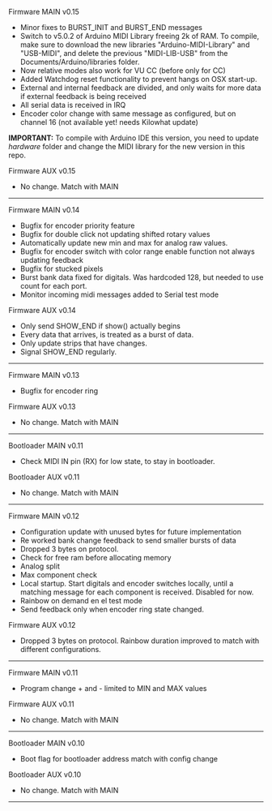 Firmware MAIN
v0.15
- Minor fixes to BURST_INIT and BURST_END messages
- Switch to v5.0.2 of Arduino MIDI Library freeing 2k of RAM. To compile, make sure to download the new libraries "Arduino-MIDI-Library" and "USB-MIDI", and delete the previous "MIDI-LIB-USB" from the Documents/Arduino/libraries folder.
- Now relative modes also work for VU CC (before only for CC)
- Added Watchdog reset functionality to prevent hangs on OSX start-up.
- External and internal feedback are divided, and only waits for more data if external feedback is being received
- All serial data is received in IRQ 
- Encoder color change with same message as configured, but on channel 16 (not available yet! needs Kilowhat update)

**IMPORTANT:** To compile with Arduino IDE this version, you need to update *hardware* folder and change the MIDI library for the new version in this repo.

Firmware AUX
v0.15
- No change. Match with MAIN
-------------
Firmware MAIN
v0.14
- Bugfix for encoder priority feature
- Bugfix for double click not updating shifted rotary values
- Automatically update new min and max for analog raw values.
- Bugfix for encoder switch with color range enable function not always updating feedback
- Bugfix for stucked pixels
- Burst bank data fixed for digitals. Was hardcoded 128, but needed to use count for each port.
- Monitor incoming midi messages added to Serial test mode

Firmware AUX
v0.14
- Only send SHOW_END if show() actually begins
- Every data that arrives, is treated as a burst of data. 
- Only update strips that have changes.
- Signal SHOW_END regularly.
-------------
Firmware MAIN
v0.13
- Bugfix for encoder ring

Firmware AUX
v0.13
- No change. Match with MAIN
-------------
Bootloader MAIN
v0.11
- Check MIDI IN pin (RX) for low state, to stay in bootloader.

Bootloader AUX
v0.11
- No change. Match with MAIN
-------------
Firmware MAIN
v0.12
- Configuration update with unused bytes for future implementation
- Re worked bank change feedback to send smaller bursts of data 
- Dropped 3 bytes on protocol.
- Check for free ram before allocating memory
- Analog split
- Max component check
- Local startup. Start digitals and encoder switches locally, until a matching message for each component is received. Disabled for now.
- Rainbow on demand en el test mode
- Send feedback only when encoder ring state changed.

Firmware AUX
v0.12
- Dropped 3 bytes on protocol. Rainbow duration improved to match with different configurations.
-------------
Firmware MAIN
v0.11
- Program change + and - limited to MIN and MAX values

Firmware AUX
v0.11
- No change. Match with MAIN
-------------
Bootloader MAIN
v0.10
- Boot flag for bootloader address match with config change

Bootloader AUX
v0.10
- No change. Match with MAIN
-------------